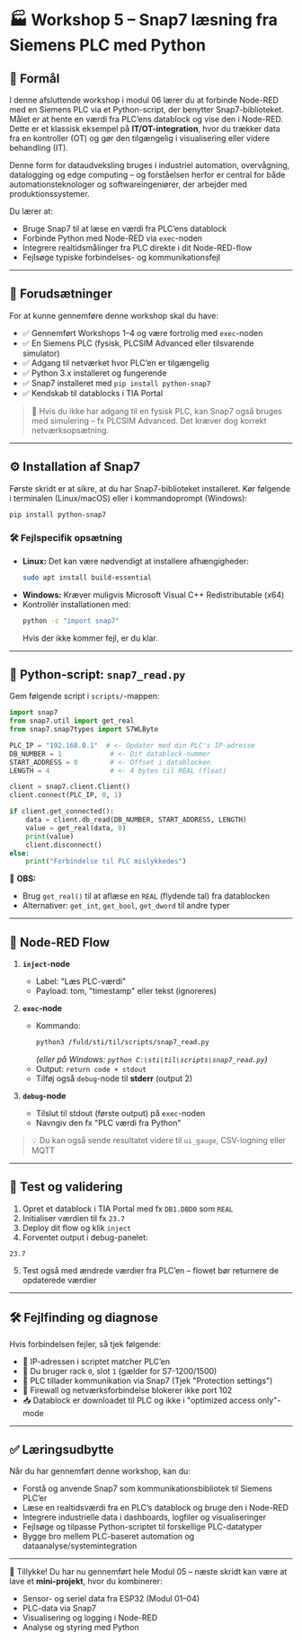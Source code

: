 # 🏭 Workshop 5 – Snap7 læsning fra Siemens PLC med Python

## 🎯 Formål
I denne afsluttende workshop i modul 06 lærer du at forbinde Node-RED med en Siemens PLC via et Python-script, der benytter Snap7-biblioteket. Målet er at hente en værdi fra PLC’ens datablock og vise den i Node-RED. Dette er et klassisk eksempel på **IT/OT-integration**, hvor du trækker data fra en kontroller (OT) og gør den tilgængelig i visualisering eller videre behandling (IT).

Denne form for dataudveksling bruges i industriel automation, overvågning, datalogging og edge computing – og forståelsen herfor er central for både automationsteknologer og softwareingeniører, der arbejder med produktionssystemer.

Du lærer at:
- Bruge Snap7 til at læse en værdi fra PLC’ens datablock
- Forbinde Python med Node-RED via `exec`-noden
- Integrere realtidsmålinger fra PLC direkte i dit Node-RED-flow
- Fejlsøge typiske forbindelses- og kommunikationsfejl

---

## 🧰 Forudsætninger
For at kunne gennemføre denne workshop skal du have:
- ✅ Gennemført Workshops 1–4 og være fortrolig med `exec`-noden
- ✅ En Siemens PLC (fysisk, PLCSIM Advanced eller tilsvarende simulator)
- ✅ Adgang til netværket hvor PLC’en er tilgængelig
- ✅ Python 3.x installeret og fungerende
- ✅ Snap7 installeret med `pip install python-snap7`
- ✅ Kendskab til datablocks i TIA Portal

> 📌 Hvis du ikke har adgang til en fysisk PLC, kan Snap7 også bruges med simulering – fx PLCSIM Advanced. Det kræver dog korrekt netværksopsætning.

---

## ⚙️ Installation af Snap7
Første skridt er at sikre, at du har Snap7-biblioteket installeret. Kør følgende i terminalen (Linux/macOS) eller i kommandoprompt (Windows):

```bash
pip install python-snap7
```

### 🛠️ Fejlspecifik opsætning
- **Linux:** Det kan være nødvendigt at installere afhængigheder:
  ```bash
  sudo apt install build-essential
  ```
- **Windows:** Kræver muligvis Microsoft Visual C++ Redistributable (x64)
- Kontrollér installationen med:
  ```bash
  python -c "import snap7"
  ```
  Hvis der ikke kommer fejl, er du klar.

---

## 📝 Python-script: `snap7_read.py`
Gem følgende script i `scripts/`-mappen:
```python
import snap7
from snap7.util import get_real
from snap7.snap7types import S7WLByte

PLC_IP = "192.168.0.1"  # <- Opdater med din PLC's IP-adresse
DB_NUMBER = 1            # <- Dit datablock-nummer
START_ADDRESS = 0        # <- Offset i datablocken
LENGTH = 4               # <- 4 bytes til REAL (float)

client = snap7.client.Client()
client.connect(PLC_IP, 0, 1)

if client.get_connected():
    data = client.db_read(DB_NUMBER, START_ADDRESS, LENGTH)
    value = get_real(data, 0)
    print(value)
    client.disconnect()
else:
    print("Forbindelse til PLC mislykkedes")
```

📌 **OBS:**
- Brug `get_real()` til at aflæse en `REAL` (flydende tal) fra datablocken
- Alternativer: `get_int`, `get_bool`, `get_dword` til andre typer

---

## 🔧 Node-RED Flow

1. **`inject`-node**
   - Label: "Læs PLC-værdi"
   - Payload: tom, "timestamp" eller tekst (ignoreres)

2. **`exec`-node**
   - Kommando:
     ```bash
     python3 /fuld/sti/til/scripts/snap7_read.py
     ```
     _(eller på Windows: `python C:\sti\til\scripts\snap7_read.py`)_
   - Output: `return code + stdout`
   - Tilføj også `debug`-node til **stderr** (output 2)

3. **`debug`-node**
   - Tilslut til stdout (første output) på `exec`-noden
   - Navngiv den fx "PLC værdi fra Python"

> 💡 Du kan også sende resultatet videre til `ui_gauge`, CSV-logning eller MQTT

---

## 🧪 Test og validering
1. Opret et datablock i TIA Portal med fx `DB1.DBD0` som `REAL`
2. Initialiser værdien til fx `23.7`
3. Deploy dit flow og klik `inject`
4. Forventet output i debug-panelet:
```
23.7
```
5. Test også med ændrede værdier fra PLC’en – flowet bør returnere de opdaterede værdier

---

## 🛠️ Fejlfinding og diagnose
Hvis forbindelsen fejler, så tjek følgende:
- 📡 IP-adressen i scriptet matcher PLC’en
- 🔁 Du bruger rack `0`, slot `1` (gælder for S7-1200/1500)
- 🔐 PLC tillader kommunikation via Snap7 (Tjek "Protection settings")
- 🧱 Firewall og netværksforbindelse blokerer ikke port 102
- 📥 Datablock er downloadet til PLC og ikke i "optimized access only"-mode

---

## ✅ Læringsudbytte
Når du har gennemført denne workshop, kan du:
- Forstå og anvende Snap7 som kommunikationsbibliotek til Siemens PLC’er
- Læse en realtidsværdi fra en PLC’s datablock og bruge den i Node-RED
- Integrere industrielle data i dashboards, logfiler og visualiseringer
- Fejlsøge og tilpasse Python-scriptet til forskellige PLC-datatyper
- Bygge bro mellem PLC-baseret automation og dataanalyse/systemintegration

---

🔁 Tillykke! Du har nu gennemført hele Modul 05 – næste skridt kan være at lave et **mini-projekt**, hvor du kombinerer:
- Sensor- og seriel data fra ESP32 (Modul 01–04)
- PLC-data via Snap7
- Visualisering og logging i Node-RED
- Analyse og styring med Python

